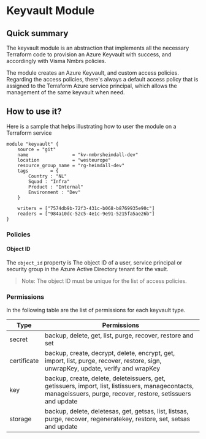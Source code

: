 # Keyvault Module

## Quick summary

The keyvault module is an abstraction that implements all the necessary
Terraform code to provision an Azure Keyvault with success, and accordingly with
Visma Nmbrs policies.

The module creates an Azure Keyvault, and custom access policies. Regarding the
access policies, there's always a default access policy that is assigned to the
Terraform Azure service principal, which allows the management of the same
keyvault when need.

## How to use it?

Here is a sample that helps illustrating how to user the module on a Terraform service

```hcl
module "keyvault" {
    source = "git"
    name                = "kv-nmbrsheimdall-dev"
    location            = "westeurope"
    resource_group_name = "rg-heimdall-dev"
    tags        = {
        Country : "NL"
        Squad : "Infra"
        Product : "Internal"
        Environment : "Dev"
    }

    writers = ["7574db9b-72f3-431c-b068-b8769935e90c"]
    readers = ["984a10dc-52c5-4e1c-9e91-5215fa5ae26b"]
}
```
### Policies

#### Object ID

The `object_id` property is The object ID of a user, service principal or security group in the Azure Active Directory tenant for the vault.

> Note: The object ID must be unique for the list of access policies.

### Permissions

In the following table are the list of permissions for each keyvault type.


| Type         | Permissions   |
| ------------ | ------------- |
| secret       | backup, delete, get, list, purge, recover, restore and set |
| certificate  | backup, create, decrypt, delete, encrypt, get, import, list, purge, recover, restore, sign, unwrapKey, update, verify and wrapKey |
| key          | backup, create, delete, deleteissuers, get, getissuers, import, list, listissuers, managecontacts, manageissuers, purge, recover, restore, setissuers and update  |
| storage      | backup, delete, deletesas, get, getsas, list, listsas, purge, recover, regeneratekey, restore, set, setsas and update  |
